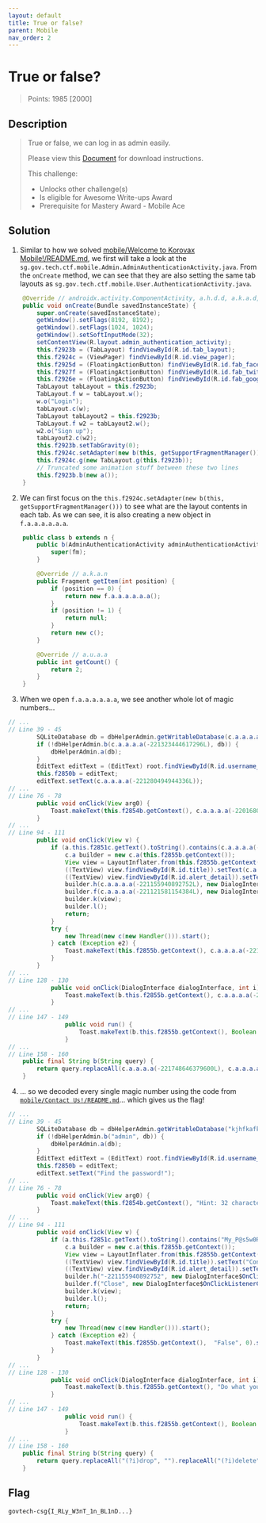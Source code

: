```yaml
---
layout: default
title: True or false?
parent: Mobile
nav_order: 2
---
```

# True or false?

> Points: 1985 [2000]

## Description

> True or false, we can log in as admin easily.
> 
> Please view this [Document](https://docs.google.com/document/d/1GrQ6znlN2Z0tu_uAPAs1qrn6by24I51mq8RIIHmFGDU/edit?usp=sharing) for download instructions.
> 
> This challenge:
> - Unlocks other challenge(s)
> - Is eligible for Awesome Write-ups Award
> - Prerequisite for Mastery Award - Mobile Ace

## Solution
1. Similar to how we solved [mobile/Welcome to Korovax Mobile!/README.md](../Welcome%20to%20Korovax%20Mobile!), we first will take a look at the `sg.gov.tech.ctf.mobile.Admin.AdminAuthenticationActivity.java`. From the `onCreate` method, we can see that they are also setting the same tab layouts as `sg.gov.tech.ctf.mobile.User.AuthenticationActivity.java`.
```java
    @Override // androidx.activity.ComponentActivity, a.h.d.d, a.k.a.d, a.b.k.d
    public void onCreate(Bundle savedInstanceState) {
        super.onCreate(savedInstanceState);
        getWindow().setFlags(8192, 8192);
        getWindow().setFlags(1024, 1024);
        getWindow().setSoftInputMode(32);
        setContentView(R.layout.admin_authentication_activity);
        this.f2923b = (TabLayout) findViewById(R.id.tab_layout);
        this.f2924c = (ViewPager) findViewById(R.id.view_pager);
        this.f2925d = (FloatingActionButton) findViewById(R.id.fab_facebook);
        this.f2927f = (FloatingActionButton) findViewById(R.id.fab_twitter);
        this.f2926e = (FloatingActionButton) findViewById(R.id.fab_google);
        TabLayout tabLayout = this.f2923b;
        TabLayout.f w = tabLayout.w();
        w.o("Login");
        tabLayout.c(w);
        TabLayout tabLayout2 = this.f2923b;
        TabLayout.f w2 = tabLayout2.w();
        w2.o("Sign up");
        tabLayout2.c(w2);
        this.f2923b.setTabGravity(0);
        this.f2924c.setAdapter(new b(this, getSupportFragmentManager()));
        this.f2924c.g(new TabLayout.g(this.f2923b));
        // Truncated some animation stuff between these two lines
        this.f2923b.b(new a());
    }
```
2. We can first focus on the `this.f2924c.setAdapter(new b(this, getSupportFragmentManager()))` to see what are the layout contents in each tab. As we can see, it is also creating a new object in `f.a.a.a.a.a.a`.
```java
    public class b extends n {
        public b(AdminAuthenticationActivity adminAuthenticationActivity, i fm) {
            super(fm);
        }

        @Override // a.k.a.n
        public Fragment getItem(int position) {
            if (position == 0) {
                return new f.a.a.a.a.a.a();
            }
            if (position != 1) {
                return null;
            }
            return new c();
        }

        @Override // a.u.a.a
        public int getCount() {
            return 2;
        }
    }
```
3. When we open `f.a.a.a.a.a.a`, we see another whole lot of magic numbers...
```java
// ...
// Line 39 - 45
        SQLiteDatabase db = dbHelperAdmin.getWritableDatabase(c.a.a.a.a(-221070041546832L));
        if (!dbHelperAdmin.b(c.a.a.a.a(-221323444617296L), db)) {
            dbHelperAdmin.a(db);
        }
        EditText editText = (EditText) root.findViewById(R.id.username_input);
        this.f2850b = editText;
        editText.setText(c.a.a.a.a(-221280494944336L));
// ...
// Line 76 - 78
        public void onClick(View arg0) {
            Toast.makeText(this.f2854b.getContext(), c.a.a.a.a(-220168098414672L), 0).show();
        }
// ...
// Line 94 - 111
        public void onClick(View v) {
            if (a.this.f2851c.getText().toString().contains(c.a.a.a.a(-220945487495248L))) {
                c.a builder = new c.a(this.f2855b.getContext());
                View view = LayoutInflater.from(this.f2855b.getContext()).inflate(R.layout.custom_alert, (ViewGroup) null);
                ((TextView) view.findViewById(R.id.title)).setText(c.a.a.a.a(-220786573705296L));
                ((TextView) view.findViewById(R.id.alert_detail)).setText(c.a.a.a.a(-220760803901520L));
                builder.h(c.a.a.a.a(-221155940892752L), new DialogInterface$OnClickListenerC0061a());
                builder.f(c.a.a.a.a(-221121581154384L), new DialogInterface$OnClickListenerC0062b());
                builder.k(view);
                builder.l();
                return;
            }
            try {
                new Thread(new c(new Handler())).start();
            } catch (Exception e2) {
                Toast.makeText(this.f2855b.getContext(), c.a.a.a.a(-221078631481424L), 0).show();
            }
        }
// ...
// Line 128 - 130
            public void onClick(DialogInterface dialogInterface, int i) {
                Toast.makeText(b.this.f2855b.getContext(), c.a.a.a.a(-220249702793296L), 0).show();
            }
// ...
// Line 147 - 149
                public void run() {
                    Toast.makeText(b.this.f2855b.getContext(), Boolean.valueOf(b.this.f2856c.d(a.this.b(a.this.f2851c.getText().toString()), b.this.f2856c.getWritableDatabase(c.a.a.a.a(-220692084424784L)))).toString(), 0).show();
                }
// ...
// Line 158 - 160
    public final String b(String query) {
        return query.replaceAll(c.a.a.a.a(-221748646379600L), c.a.a.a.a(-221709991673936L)).replaceAll(c.a.a.a.a(-221718581608528L), c.a.a.a.a(-221671336968272L)).replaceAll(c.a.a.a.a(-221645567164496L), c.a.a.a.a(-221615502393424L)).replaceAll(c.a.a.a.a(-221589732589648L), c.a.a.a.a(-221563962785872L)).replaceAll(c.a.a.a.a(-222087948795984L), c.a.a.a.a(-222062178992208L));
    }
```
4. ... so we decoded every single magic number using the code from [`mobile/Contact Us!/README.md`](../Contact%20Us!/README.md)... which gives us the flag!
```java
// ...
// Line 39 - 45
        SQLiteDatabase db = dbHelperAdmin.getWritableDatabase("kjhfkafkhlasfhsldfkasdfkasjdfbmnbzbc124914814298iewhrohfjdjksabvbdvs");
        if (!dbHelperAdmin.b("admin", db)) {
            dbHelperAdmin.a(db);
        }
        EditText editText = (EditText) root.findViewById(R.id.username_input);
        this.f2850b = editText;
        editText.setText("Find the password!");
// ...
// Line 76 - 78
        public void onClick(View arg0) {
            Toast.makeText(this.f2854b.getContext(), "Hint: 32 characters with special characters and spaces. TABLE name: Users, password column: you know it! :) ", 0).show();
        }
// ...
// Line 94 - 111
        public void onClick(View v) {
            if (a.this.f2851c.getText().toString().contains("My_P@s5w0Rd_iS-L34k3d_AG41n! T_T") {
                c.a builder = new c.a(this.f2855b.getContext());
                View view = LayoutInflater.from(this.f2855b.getContext()).inflate(R.layout.custom_alert, (ViewGroup) null);
                ((TextView) view.findViewById(R.id.title)).setText("Congrats!");
                ((TextView) view.findViewById(R.id.alert_detail)).setText("govtech-csg{I_RLy_W3nT_1n_BL1nD...}");
                builder.h("-221155940892752", new DialogInterface$OnClickListenerC0061a());
                builder.f("Close", new DialogInterface$OnClickListenerC0062b());
                builder.k(view);
                builder.l();
                return;
            }
            try {
                new Thread(new c(new Handler())).start();
            } catch (Exception e2) {
                Toast.makeText(this.f2855b.getContext(),  "False", 0).show();
            }
        }
// ...
// Line 128 - 130
            public void onClick(DialogInterface dialogInterface, int i) {
                Toast.makeText(b.this.f2855b.getContext(), "Do what you need to do here!", 0).show();
            }
// ...
// Line 147 - 149
                public void run() {
                    Toast.makeText(b.this.f2855b.getContext(), Boolean.valueOf(b.this.f2856c.d(a.this.b(a.this.f2851c.getText().toString()), b.this.f2856c.getWritableDatabase("kjhfkafkhlasfhsldfkasdfkasjdfbmnbzbc124914814298iewhrohfjdjksabvbdvs").toString(), 0).show();
                }
// ...
// Line 158 - 160
    public final String b(String query) {
        return query.replaceAll("(?i)drop", "").replaceAll("(?i)delete", "").replaceAll("(?i)insert", "").replaceAll("(?i)while", "").replaceAll("(?i)sleep", "");
    }
```

## Flag
`govtech-csg{I_RLy_W3nT_1n_BL1nD...}`
